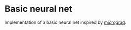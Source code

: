 # Basic neural net

Implementation of a basic neural net inspired by [micrograd](https://github.com/karpathy/micrograd/tree/master).

